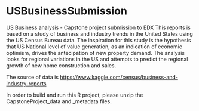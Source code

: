 # USBusinessSubmission

US Business analysis - Capstone project submission to EDX
This reports is based on a study of business and industry trends in the United States 
using the US Census Bureau data.
The inspiration for this study is the hypothesis that US National level of value generation,
as an indication of economic optimism, drives the antecipation of new property demand. 
The analysis looks for regional variations in the US and attempts to predict the regional 
growth of new home construction and sales.

The source of data is https://www.kaggle.com/census/business-and-industry-reports

In order to build and run this R project, please unzip the CapstoneProject_data and _metadata files.
